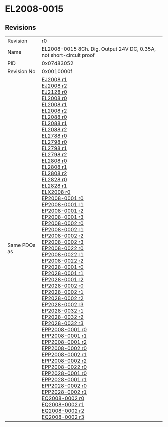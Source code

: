 # EL2008-0015

## Revisions
<table>
<tr>
<td>Revision</td>
<td>r0</td>
</tr>
<tr>
<td>Name</td>
<td>EL2008-0015 8Ch. Dig. Output 24V DC, 0.35A, not short-circuit proof</td>
</tr>
<tr>
<td>PID</td>
<td>0x07d83052</td>
</tr>
<tr>
<td>Revision No</td>
<td>0x0010000f</td>
</tr>
<tr>
<td>Same PDOs as</td>
<td><a href="EJ2008.md">EJ2008 r1</a><br/><a href="EJ2008.md">EJ2008 r2</a><br/><a href="EJ2128.md">EJ2128 r0</a><br/><a href="EL2008.md">EL2008 r0</a><br/><a href="EL2008.md">EL2008 r1</a><br/><a href="EL2008.md">EL2008 r2</a><br/><a href="EL2088.md">EL2088 r0</a><br/><a href="EL2088.md">EL2088 r1</a><br/><a href="EL2088.md">EL2088 r2</a><br/><a href="EL2788.md">EL2788 r0</a><br/><a href="EL2798.md">EL2798 r0</a><br/><a href="EL2798.md">EL2798 r1</a><br/><a href="EL2798.md">EL2798 r2</a><br/><a href="EL2808.md">EL2808 r0</a><br/><a href="EL2808.md">EL2808 r1</a><br/><a href="EL2808.md">EL2808 r2</a><br/><a href="EL2828.md">EL2828 r0</a><br/><a href="EL2828.md">EL2828 r1</a><br/><a href="ELX2008.md">ELX2008 r0</a><br/><a href="EP2008-0001.md">EP2008-0001 r0</a><br/><a href="EP2008-0001.md">EP2008-0001 r1</a><br/><a href="EP2008-0001.md">EP2008-0001 r2</a><br/><a href="EP2008-0001.md">EP2008-0001 r3</a><br/><a href="EP2008-0002.md">EP2008-0002 r0</a><br/><a href="EP2008-0002.md">EP2008-0002 r1</a><br/><a href="EP2008-0002.md">EP2008-0002 r2</a><br/><a href="EP2008-0002.md">EP2008-0002 r3</a><br/><a href="EP2008-0022.md">EP2008-0022 r0</a><br/><a href="EP2008-0022.md">EP2008-0022 r1</a><br/><a href="EP2008-0022.md">EP2008-0022 r2</a><br/><a href="EP2028-0001.md">EP2028-0001 r0</a><br/><a href="EP2028-0001.md">EP2028-0001 r1</a><br/><a href="EP2028-0001.md">EP2028-0001 r2</a><br/><a href="EP2028-0002.md">EP2028-0002 r0</a><br/><a href="EP2028-0002.md">EP2028-0002 r1</a><br/><a href="EP2028-0002.md">EP2028-0002 r2</a><br/><a href="EP2028-0002.md">EP2028-0002 r3</a><br/><a href="EP2028-0032.md">EP2028-0032 r1</a><br/><a href="EP2028-0032.md">EP2028-0032 r2</a><br/><a href="EP2028-0032.md">EP2028-0032 r3</a><br/><a href="EPP2008-0001.md">EPP2008-0001 r0</a><br/><a href="EPP2008-0001.md">EPP2008-0001 r1</a><br/><a href="EPP2008-0001.md">EPP2008-0001 r2</a><br/><a href="EPP2008-0002.md">EPP2008-0002 r0</a><br/><a href="EPP2008-0002.md">EPP2008-0002 r1</a><br/><a href="EPP2008-0002.md">EPP2008-0002 r2</a><br/><a href="EPP2008-0022.md">EPP2008-0022 r0</a><br/><a href="EPP2028-0001.md">EPP2028-0001 r0</a><br/><a href="EPP2028-0001.md">EPP2028-0001 r1</a><br/><a href="EPP2028-0002.md">EPP2028-0002 r0</a><br/><a href="EPP2028-0002.md">EPP2028-0002 r1</a><br/><a href="EQ2008-0002.md">EQ2008-0002 r0</a><br/><a href="EQ2008-0002.md">EQ2008-0002 r1</a><br/><a href="EQ2008-0002.md">EQ2008-0002 r2</a><br/><a href="EQ2008-0002.md">EQ2008-0002 r3</a></td>
</tr>
</table>

